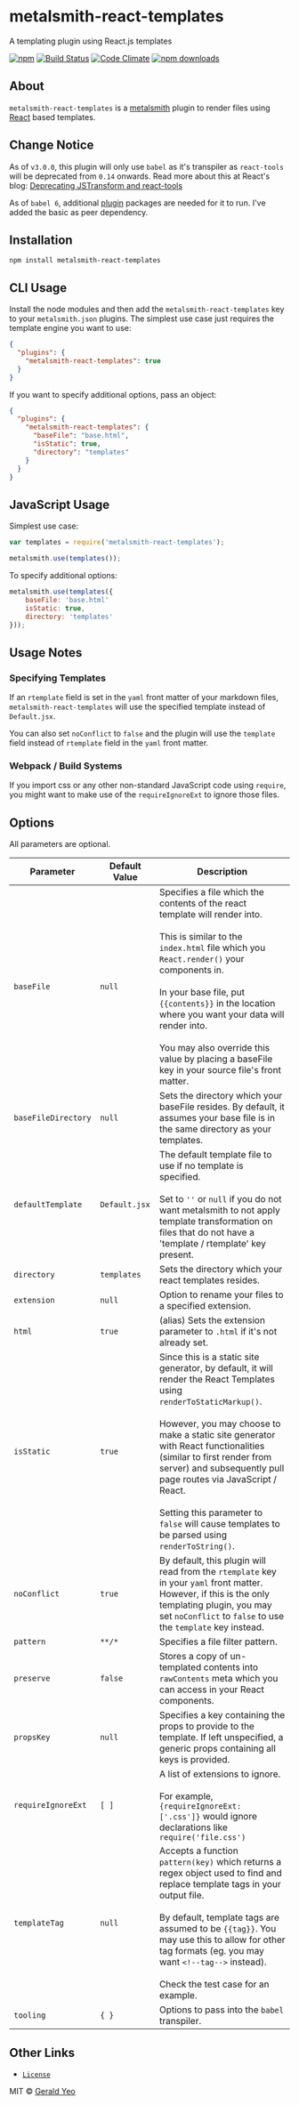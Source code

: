# metalsmith-react-templates
A templating plugin using React.js templates

[![npm](https://img.shields.io/npm/v/metalsmith-react-templates.svg?style=flat-square)](https://www.npmjs.com/package/metalsmith-react-templates)
[![Build Status](https://img.shields.io/travis/yeojz/metalsmith-react-templates.svg?style=flat-square)](https://travis-ci.org/yeojz/metalsmith-react-templates)
[![Code Climate](https://img.shields.io/codeclimate/github/yeojz/metalsmith-react-templates.svg?style=flat-square)](https://codeclimate.com/github/yeojz/metalsmith-react-templates)
[![npm downloads](https://img.shields.io/npm/dt/metalsmith-react-templates.svg?style=flat-square)](https://www.npmjs.com/package/metalsmith-react-templates)


## About
`metalsmith-react-templates` is a [metalsmith](http://www.metalsmith.io/) plugin to render files using [React](https://facebook.github.io/react/) based templates.


## Change Notice
As of `v3.0.0`, this plugin will only use `babel` as it's transpiler as `react-tools` will be deprecated from `0.14` onwards. Read more about this at React's blog: [Deprecating JSTransform and react-tools](https://facebook.github.io/react/blog/2015/06/12/deprecating-jstransform-and-react-tools.html)

As of `babel 6`, additional [plugin](https://babeljs.io/docs/plugins/) packages are needed for it to run. I've added the basic as peer dependency.


## Installation

```
npm install metalsmith-react-templates
```

## CLI Usage

  Install the node modules and then add the `metalsmith-react-templates` key to your `metalsmith.json` plugins. The simplest use case just requires the template engine you want to use:

```json
{
  "plugins": {
    "metalsmith-react-templates": true
  }
}
```

  If you want to specify additional options, pass an object:

```json
{
  "plugins": {
    "metalsmith-react-templates": {
      "baseFile": "base.html",
      "isStatic": true,
      "directory": "templates"
    }
  }
}
```

## JavaScript Usage

  Simplest use case:

```js
var templates = require('metalsmith-react-templates');

metalsmith.use(templates());
```

  To specify additional options:

```js
metalsmith.use(templates({
    baseFile: 'base.html'
    isStatic: true,
    directory: 'templates'
}));
```


## Usage Notes

### Specifying Templates
If an `rtemplate` field is set in the `yaml` front matter of your markdown files, `metalsmith-react-templates` will use the specified template instead of `Default.jsx`.

You can also set `noConflict` to `false` and the plugin will use the `template` field instead of `rtemplate` field in the `yaml` front matter.

### Webpack / Build Systems

If you import css or any other non-standard JavaScript code using `require`,
you might want to make use of the `requireIgnoreExt` to ignore those files.



## Options

All parameters are optional.

| Parameter | Default Value | Description |
| ------------- | ------------- | ------------- |
| `baseFile` | `null` | Specifies a file which the contents of the react template will render into. <br /><br /> This is similar to the `index.html` file which you `React.render()` your components in. <br /><br /> In your base file, put `{{contents}}` in the location where you want your data will render into. <br /><br /> You may also override this value by placing a baseFile key in your source file's front matter.
| `baseFileDirectory` | `null` | Sets the directory which your baseFile resides. By default, it assumes your base file is in the same directory as your templates.
| `defaultTemplate` | `Default.jsx` | The default template file to use if no template is specified. <br /><br /> Set to `''` or `null` if you do not want metalsmith to not apply template transformation on files that do not have a 'template / rtemplate' key present.
| `directory` | `templates` | Sets the directory which your react templates resides.
| `extension` | `null` | Option to rename your files to a specified extension.
| `html` | `true` | (alias) Sets the extension parameter to `.html` if it's not already set.
| `isStatic` | `true` | Since this is a static site generator, by default, it will render the React Templates using `renderToStaticMarkup()`. <br /><br /> However, you may choose to make a static site generator with React functionalities (similar to first render from server) and subsequently pull page routes via JavaScript / React.<br /><br /> Setting this parameter to `false` will cause templates to be parsed using `renderToString()`.
| `noConflict` | `true` | By default, this plugin will read from the `rtemplate` key in your `yaml` front matter. However, if this is the only templating plugin, you may set `noConflict` to `false` to use the `template` key instead.
| `pattern` | `**/*` | Specifies a file filter pattern.
| `preserve` | `false` | Stores a copy of un-templated contents into `rawContents` meta which you can access in your React components.
| `propsKey` | `null` | Specifies a key containing the props to provide to the template. If left unspecified, a generic props containing all keys is provided.
| `requireIgnoreExt` | `[ ]` | A list of extensions to ignore. <br /><br /> For example, `{requireIgnoreExt: ['.css']}` would ignore declarations like `require('file.css')`
| `templateTag` | `null` | Accepts a function `pattern(key)` which returns a regex object used to find and replace template tags in your output file. <br /><br /> By default, template tags are assumed to be `{{tag}}`. You may use this to allow for other tag formats (eg. you may want `<!--tag-->` instead). <br /> <br /> Check the test case for an example.
| `tooling` | `{ }` | Options to pass into the `babel` transpiler.


## Other Links
- [`License`](/LICENSE)



MIT © [Gerald Yeo](https://www.fusedthought.com)


